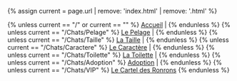 <style>
  a:hover {
    color: #54622e; /* choisis la couleur du hover */
  }
</style>


{% assign current = page.url | remove: 'index.html' | remove: '.html' %}

<nav>
  {% unless current == "/" or current == "" %}
    <a href="{{ '/' | relative_url }}">Accueil</a> |
  {% endunless %}
  {% unless current == "/Chats/Pelage" %}
    <a href="{{ '/Chats/Pelage' | relative_url }}">Le Pelage</a> |
  {% endunless %}
  {% unless current == "/Chats/Taille" %}
    <a href="{{ '/Chats/Taille' | relative_url }}">La Taille</a> |
  {% endunless %}
  {% unless current == "/Chats/Caractere" %}
    <a href="{{ '/Chats/Caractere' | relative_url }}">Le Caractère</a> |
  {% endunless %}
  {% unless current == "/Chats/Toilette" %}
    <a href="{{ '/Chats/Toilette' | relative_url }}">La Toilette</a> |
  {% endunless %}
  {% unless current == "/Chats/Adoption" %}
    <a href="{{ '/Chats/Adoption' | relative_url }}">Adoption</a> |
  {% endunless %}
  {% unless current == "/Chats/VIP" %}
    <a href="{{ '/Chats/VIP' | relative_url }}">Le Cartel des Ronrons</a>
  {% endunless %}
</nav>
